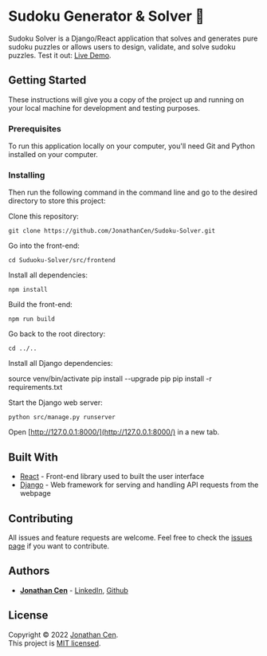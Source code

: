 # Sudoku Generator & Solver 🔢

Sudoku Solver is a Django/React application that solves and generates pure sudoku puzzles or allows users to design, validate, and solve sudoku puzzles. Test it out: [Live Demo](https://sudoku-solver-and-generator-8c284.ondigitalocean.app/).

## Getting Started

These instructions will give you a copy of the project up and running on
your local machine for development and testing purposes.

### Prerequisites

To run this application locally on your computer, you'll need Git and Python installed on your computer.

### Installing

Then run the following command in the command line and go to the desired directory to store this project:

Clone this repository:

    git clone https://github.com/JonathanCen/Sudoku-Solver.git

Go into the front-end:

    cd Suduoku-Solver/src/frontend

Install all dependencies:

    npm install

Build the front-end:

    npm run build

Go back to the root directory:

    cd ../..

Install all Django dependencies:

source venv/bin/activate
pip install --upgrade pip
pip install -r requirements.txt

Start the Django web server:

    python src/manage.py runserver

Open [http://127.0.0.1:8000/](http://127.0.0.1:8000/) in a new tab.

## Built With

- [React](https://reactjs.org/) - Front-end library used to built the user interface
- [Django](https://www.djangoproject.com/) - Web framework for serving and handling API requests from the webpage

## Contributing

All issues and feature requests are welcome.
Feel free to check the [issues page](https://github.com/JonathanCen/Sudoku-Solver/issues) if you want to contribute.

## Authors

- [**Jonathan Cen**](https://jonathancen.me/) - [LinkedIn](https://www.linkedin.com/in/jonathancen/), [Github](https://github.com/JonathanCen)

## License

Copyright © 2022 [Jonathan Cen](https://jonathancen.me/).\
This project is [MIT licensed](https://github.com/JonathanCen/Sudoku-Solver/blob/main/LICENSE).
